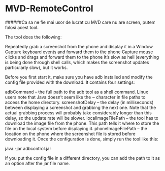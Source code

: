 # MVD-RemoteControl

######Ca sa ne fie mai usor de lucrat cu MVD care nu are screen, putem folosi acest tool.

The tool does the following:

Repeatedly grab a screenshot from the phone and display it in a Window
Capture keyboard events and forward them to the phone
Capture mouse clicks and drags and forward them to the phone
It’s slow as hell (everything is being done through shell calls, which makes the screenshot updates particularly slow), but it works.

Before you first start it, make sure you have adb installed and modify the config file provided with the download. It contains four settings:

adbCommand – the full path to the adb tool as a shell command. Linux users note that Java doesn’t seem like the ~ character in file paths to access the home directory.
screenshotDelay – the delay (in milliseconds) between displaying a screenshot and grabbing the next one. Note that the actual grabbing process will probably take considerably longer than this delay, so the update rate will be slower.
localImageFilePath – the tool has to download the image file from the phone. This path tells it where to store the file on the local system before displaying it.
phoneImageFilePath – the location on the phone where the screenshot file is stored before downloading it.
Once the configuration is done, simply run the tool like this:

java -jar adbcontrol.jar

If you put the config file in a different directory, you can add the path to it as an option after the jar file name.
